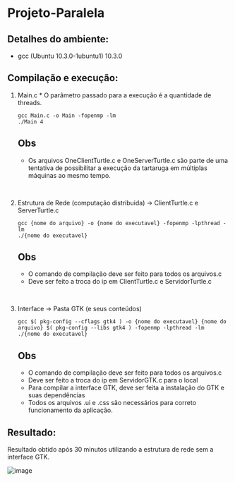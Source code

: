 # Projeto-Paralela

## Detalhes do ambiente:

* gcc (Ubuntu 10.3.0-1ubuntu1) 10.3.0

## Compilação e execução:

<ol>
  <li> Main.c 
  * O parâmetro passado para a execução é a quantidade de threads.

  ```
  gcc Main.c -o Main -fopenmp -lm
  ./Main 4
  ```
  ## Obs

  * Os arquivos OneClientTurtle.c e OneServerTurtle.c são parte de uma tentativa de possibilitar a execução da tartaruga em múltiplas máquinas ao mesmo tempo.
  </l1>
  
  <br><li> Estrutura de Rede (computação distribuida) -> ClientTurtle.c e ServerTurtle.c
  
  ```
  gcc {nome do arquivo} -o {nome do executavel} -fopenmp -lpthread -lm
  ./{nome do executavel}
  ```
  ## Obs

  * O comando de compilação deve ser feito para todos os arquivos.c
  * Deve ser feito a troca do ip em ClientTurtle.c e ServidorTurtle.c
    
  </li>
  
  <br><li> Interface -> Pasta GTK (e seus conteúdos)
  
  ```
  gcc $( pkg-config --cflags gtk4 ) -o {nome do executavel} {nome do arquivo} $( pkg-config --libs gtk4 ) -fopenmp -lpthread -lm
  ./{nome do executavel}
  ```
   ## Obs

  * O comando de compilação deve ser feito para todos os arquivos.c
  * Deve ser feito a troca do ip em ServidorGTK.c para o local
  * Para compilar a interface GTK, deve ser feita a instalação do GTK e suas dependências
  * Todos os arquivos .ui e .css são necessários para correto funcionamento da aplicação.
    
  </li>
  
</ol>

## Resultado:

Resultado obtido após 30 minutos utilizando a estrutura de rede sem a interface GTK.

![image](https://user-images.githubusercontent.com/66622436/143435133-4c0653f7-18c3-44cf-abbd-f1bf6be7a45e.png)
